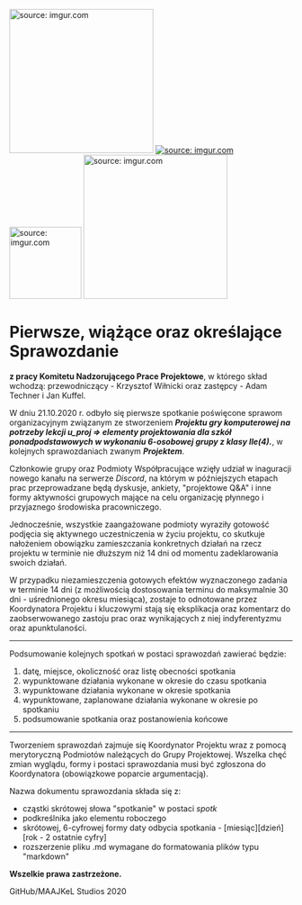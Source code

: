 

<a href="https://imgur.com/cGlquD1"><img src="https://i.imgur.com/cGlquD1.png" alt="source: imgur.com" width="256" height="256"></a>
<a href="https://imgur.com/ZTJCO6z"><img src="https://i.imgur.com/ZTJCO6zm.png" title="source: imgur.com" /></a>
<a href="https://imgur.com/B09CnlV"><img src="https://i.imgur.com/B09CnlV.png" alt="source: imgur.com" width="128" height="128"></a>
<a href="https://imgur.com/NAIx6KX"><img src="https://i.imgur.com/NAIx6KX.png" alt="source: imgur.com" width="256" height="256"></a>


# Pierwsze, wiążące oraz określające Sprawozdanie

**z pracy Komitetu Nadzorującego Prace Projektowe**, w którego skład wchodzą: przewodniczący - Krzysztof Wiłnicki oraz zastępcy - Adam Techner i Jan Kuffel.

W dniu 21.10.2020 r. odbyło się pierwsze spotkanie poświęcone sprawom organizacyjnym związanym ze stworzeniem ***Projektu gry komputerowej na potrzeby lekcji u_proj => elementy projektowania dla szkół ponadpodstawowych w wykonaniu 6-osobowej grupy z klasy IIe(4).***, w kolejnych sprawozdaniach zwanym ***Projektem***.

Członkowie grupy oraz Podmioty Współpracujące wzięły udział w inaguracji nowego kanału na serwerze *Discord*, na którym w późniejszych etapach prac przeprowadzane będą dyskusje, ankiety, "projektowe Q&A" i inne formy aktywności grupowych mające na celu organizację płynnego i przyjaznego środowiska pracowniczego.

Jednocześnie, wszystkie zaangażowane podmioty wyraziły gotowość podjęcia się aktywnego uczestniczenia w życiu projektu, co skutkuje nałożeniem obowiązku zamieszczania konkretnych działań na rzecz projektu w terminie nie dłuższym niż 14 dni od momentu zadeklarowania swoich działań.

W przypadku niezamieszczenia gotowych efektów wyznaczonego zadania w terminie 14 dni (z możliwością dostosowania terminu do maksymalnie 30 dni - uśrednionego okresu miesiąca), zostaje to odnotowane przez Koordynatora Projektu i kluczowymi stają się eksplikacja oraz komentarz do zaobserwowanego zastoju prac oraz wynikających z niej indyferentyzmu oraz apunktulaności.

- - -

Podsumowanie kolejnych spotkań w postaci sprawozdań zawierać będzie:
1. datę, miejsce, okoliczność oraz listę obecności spotkania
2. wypunktowane działania wykonane w okresie do czasu spotkania
3. wypunktowane działania wykonane w okresie spotkania
4. wypunktowane, zaplanowane działania wykonane w okresie po spotkaniu
5. podsumowanie spotkania oraz postanowienia końcowe

- - -

Tworzeniem sprawozdań zajmuje się Koordynator Projektu wraz z pomocą merytoryczną Podmiotów należących do Grupy Projektowej. Wszelka chęć zmian wyglądu, formy i postaci sprawozdania musi być zgłoszona do Koordynatora (obowiązkowe poparcie argumentacją).

Nazwa dokumentu sprawozdania składa się z: 
 - cząstki skrótowej słowa "spotkanie" w postaci *spotk*
 - podkreślnika jako elementu roboczego
 - skrótowej, 6-cyfrowej formy daty odbycia spotkania - [miesiąc][dzień][rok - 2 ostatnie cyfry]
 - rozszerzenie pliku .md wymagane do formatowania plików typu "markdown"
 
**Wszelkie prawa zastrzeżone.**

GitHub/MAAJKeL Studios 2020
